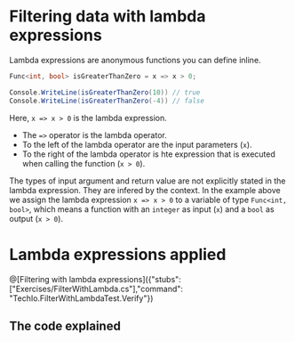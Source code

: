 # Filtering data with lambda expressions

Lambda expressions are anonymous functions you can define inline.

```c#
Func<int, bool> isGreaterThanZero = x => x > 0;

Console.WriteLine(isGreaterThanZero(10)) // true
Console.WriteLine(isGreaterThanZero(-4)) // false
```

Here, `x => x > 0` is the lambda expression.
* The `=>` operator is the lambda operator.
* To the left of the lambda operator are the input parameters (`x`).
* To the right of the lambda operator is hte expression that is executed when calling the function (`x > 0`).

The types of input argument and return value are not explicitly stated in the lambda expression.
They are infered by the context.
In the example above we assign the lambda expression `x => x > 0` to a variable of type `Func<int, bool>`, which means a function with an `integer` as input (`x`) and a `bool` as output (`x > 0`).

# Lambda expressions applied

@[Filtering with lambda expressions]({"stubs": ["Exercises/FilterWithLambda.cs"],"command": "TechIo.FilterWithLambdaTest.Verify"})

## The code explained